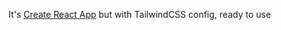 It's [Create React App](https://github.com/facebook/create-react-app) but with TailwindCSS config, ready to use
